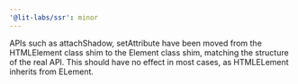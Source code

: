 ```yaml
---
'@lit-labs/ssr': minor
---
```


APIs such as attachShadow, setAttribute have been moved from the HTMLElement class shim to the Element class shim, matching the structure of the real API. This should have no effect in most cases, as HTMLELement inherits from ELement.
